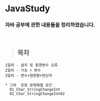 # JavaStudy

### 자바 공부에 관한 내용들을 정리하였습니다.
<br/>

> ## 목차 <br>
    1일차 - 설치 및 환경변수 오류
    2일차 - 기초 + 변수
    3일차 - 변수+형변환+연산자
    
    * 그외  응용 문제해결 공간
      01_Char_StringChangeInt
      02_Char_StringChangeInt02


